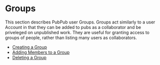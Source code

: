 # Groups

This section describes PubPub user Groups. Groups act similarly to a user Account in that they can be added to pubs as a collaborator and be priveleged on unpublished work. They are useful for granting access to groups of people, rather than listing many users as collaborators.

- [Creating a Group](/docs/guide/groups/creatingGroup.md)
- [Adding Members to a Group](/docs/guide/groups/addingMembers.md)
- [Deleting a Group](/docs/guide/groups/deletingGroup.md)
